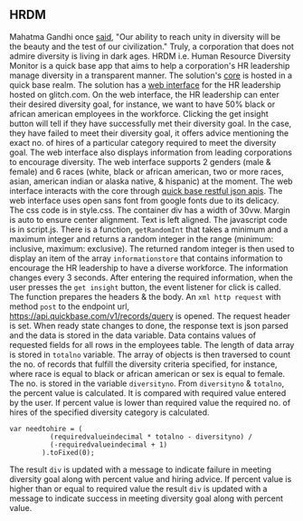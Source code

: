 ## HRDM

Mahatma Gandhi once [said](https://www.goodreads.com/quotes/7352037-our-ability-to-reach-unity-in-diversity-will-be-the), "Our ability to reach unity in diversity will be the beauty and the test of our civilization." Truly, a corporation that does not admire diversity is living in dark ages. HRDM i.e. Human Resource Diversity Monitor is a quick base app that aims to help a corporation's HR leadership manage diversity in a transparent manner. The solution's [core](https://hackathon20-mghosh.quickbase.com/db/bqy75bjrg) is hosted in a quick base realm. The solution has a [web interface](https://hrdm.glitch.me/) for the HR leadership hosted on glitch.com. On the web interface, the HR leadership can enter their desired diversity goal, for instance, we want to have 50% black or african american employees in the workforce. Clicking the get insight button will tell if they have successfully met their diversity goal. In the case, they have failed to meet their diversity goal, it offers advice mentioning the exact no. of hires of a particular category required to meet the diversity goal. The web interface also displays information from leading corporations to encourage diversity. The web interface supports 2 genders (male & female) and 6 races (white, black or african american, two or more races, asian, american indian or alaska native, & hispanic) at the moment. The web interface interacts with the core through [quick base restful json apis](https://developer.quickbase.com/).  The web interface uses open sans font from google fonts due to its delicacy. The css code is in style.css. The container div has a width of 30vw. Margin is auto to ensure center alignment. Text is left aligned. The javascript code is in script.js. There is a function, `getRandomInt` that takes a minimum and a maximum integer and returns a random integer in the range (minimum: inclusive, maximum: exclusive). The returned random integer is then used to display an item of the array `informationstore` that contains information to encourage the HR leadership to have a diverse workforce. The information changes every 3 seconds. After entering the required information, when the user presses the `get insight` button, the event listener for click is called. The function prepares the headers & the body. An `xml http request` with method `post` to the endpoint url, https://api.quickbase.com/v1/records/query is opened. The request header is set. When ready state changes to done, the response text is json parsed and the data is stored in the data variable. Data contains values of requested fields for all rows in the employees table. The length of data array is stored in `totalno` variable. The array of objects is then traversed to count the no. of records that fulfill the diversity criteria specified, for instance, where race is equal to black or african american or sex is equal to female. The no. is stored in the variable `diversityno`. From `diversityno` & `totalno`, the percent value is calculated. It is compared with required value entered by the user. If percent value is lower than required value the required no. of hires of the specified diversity category is calculated. 

```
var needtohire = (
          (requiredvalueindecimal * totalno - diversityno) /
          (-requiredvalueindecimal + 1)
        ).toFixed(0);
```

The result `div` is updated with a message to indicate failure in meeting diversity goal along with percent value and hiring advice. If percent value is higher than or equal to required value the result `div` is updated with a message to indicate success in meeting diversity goal along with percent value.  		